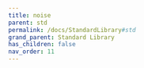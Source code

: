 ```yaml
---
title: noise
parent: std
permalink: /docs/StandardLibrary#std
grand_parent: Standard Library
has_children: false
nav_order: 11
---
```

